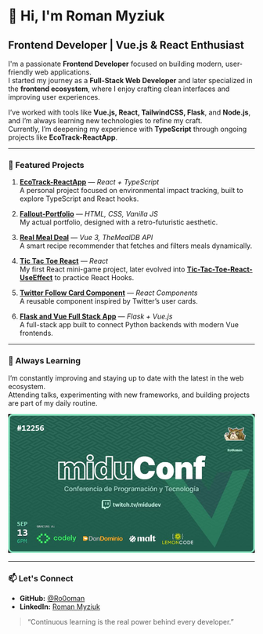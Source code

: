 # 👋 Hi, I'm Roman Myziuk  
## Frontend Developer | Vue.js & React Enthusiast  

I'm a passionate **Frontend Developer** focused on building modern, user-friendly web applications.  
I started my journey as a **Full-Stack Web Developer** and later specialized in the **frontend ecosystem**, where I enjoy crafting clean interfaces and improving user experiences.  

I’ve worked with tools like **Vue.js, React, TailwindCSS, Flask**, and **Node.js**, and I’m always learning new technologies to refine my craft.  
Currently, I’m deepening my experience with **TypeScript** through ongoing projects like **EcoTrack-ReactApp**.  

---

### 🚀 Featured Projects  

1. [**EcoTrack-ReactApp**](#) — *React + TypeScript*  
   A personal project focused on environmental impact tracking, built to explore TypeScript and React hooks.

2. [**Fallout-Portfolio**](https://github.com/Ro0oman/Fallout-Portfolio) — *HTML, CSS, Vanilla JS*  
   My actual portfolio, designed with a retro-futuristic aesthetic.

3. [**Real Meal Deal**](https://github.com/Ro0oman/real-meal-deal) — *Vue 3, TheMealDB API*  
   A smart recipe recommender that fetches and filters meals dynamically.

4. [**Tic Tac Toe React**](https://github.com/Ro0oman/tic-tac-toe-react) — *React*  
   My first React mini-game project, later evolved into [**Tic-Tac-Toe-React-UseEffect**](https://github.com/Ro0oman/Tic-Tac-Toe-React-UseEffect) to practice React Hooks.

5. [**Twitter Follow Card Component**](https://github.com/Ro0oman/twitter-follow-card-component) — *React Components*  
   A reusable component inspired by Twitter’s user cards.

6. [**Flask and Vue Full Stack App**](https://github.com/Ro0oman/Flask-and-Vue-Full-Stack-App) — *Flask + Vue.js*  
   A full-stack app built to connect Python backends with modern Vue frontends.

---

### 🧠 Always Learning  

I’m constantly improving and staying up to date with the latest in the web ecosystem.  
Attending talks, experimenting with new frameworks, and building projects are part of my daily routine.  

![Ticket miduconf](https://github.com/Ro0oman/Ro0oman/blob/main/tikedMiduConf.png)

---

### 📫 Let's Connect  
- **GitHub:** [@Ro0oman](https://github.com/Ro0oman)  
- **LinkedIn:** [Roman Myziuk](https://www.linkedin.com/in/roman-myziuk)  

> “Continuous learning is the real power behind every developer.”

